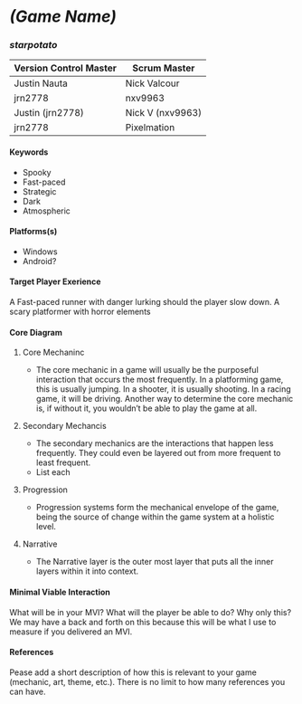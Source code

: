 # _(Game Name)_

### _starpotato_

| Version Control Master | Scrum Master    |
| ---------------------- | --------------- |
| Justin Nauta           | Nick Valcour    |
| jrn2778                | nxv9963         |
| Justin (jrn2778)       | Nick V (nxv9963)|
| jrn2778                | Pixelmation     |

#### Keywords

-  Spooky
-  Fast-paced
-  Strategic
-  Dark
-  Atmospheric

#### Platforms(s)

-   Windows
-   Android?

#### Target Player Exerience

A Fast-paced runner with danger lurking should the player slow down. A scary platformer with horror elements

#### Core Diagram

1.  Core Mechaninc

    -   The core mechanic in a game will usually be the purposeful interaction that occurs the most frequently. In a platforming game, this is usually jumping. In a shooter, it is usually shooting. In a racing game, it will be driving. Another way to determine the core mechanic is, if without it, you wouldn’t be able to play the game at all.

2.  Secondary Mechancis

    -   The secondary mechanics are the interactions that happen less frequently. They could even be layered out from more frequent to least frequent.
    -   List each


3.  Progression

    -   Progression systems form the mechanical envelope of the game, being the source of change within the game system at a holistic level.

4.  Narrative

    -   The Narrative layer is the outer most layer that puts all the inner layers within it into context.

#### Minimal Viable Interaction

What will be in your MVI? What will the player be able to do? Why only this? We may have a back and forth on this because this will be what I use to measure if you delivered an MVI.

#### References

Pease add a short description of how this is relevant to your game (mechanic, art, theme, etc.). There is no limit to how many references you can have.
